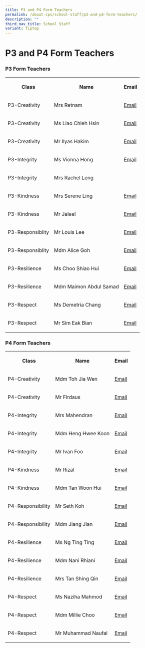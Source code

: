 ```yaml
---
title: P3 and P4 Form Teachers
permalink: /about-cps/school-staff/p3-and-p4-form-teachers/
description: ""
third_nav_title: School Staff
variant: tiptap
---
```

<h1><strong>P3 and P4 Form Teachers</strong></h1>
<h3>P3 Form Teachers</h3>
<table style="minWidth: 75px">
<colgroup>
<col>
<col>
<col>
</colgroup>
<tbody>
<tr>
<th rowspan="1" colspan="1">
<p>Class</p>
</th>
<th rowspan="1" colspan="1">
<p>Name</p>
</th>
<th rowspan="1" colspan="1">
<p>Email</p>
</th>
</tr>
<tr>
<td rowspan="1" colspan="1">
<p>P3-Creativity</p>
</td>
<td rowspan="1" colspan="1">
<p>Mrs Retnam</p>
</td>
<td rowspan="1" colspan="1">
<p><a href="mailto:ramasamy_anusuya@moe.edu.sg" rel="noopener noreferrer nofollow" target="_blank">Email</a>
</p>
</td>
</tr>
<tr>
<td rowspan="1" colspan="1">
<p>P3-Creativity</p>
</td>
<td rowspan="1" colspan="1">
<p>Ms Liao Chieh Hsin</p>
</td>
<td rowspan="1" colspan="1">
<p><a href="mailto:liao_chieh_hsin@moe.edu.sg" rel="noopener noreferrer nofollow" target="_blank">Email</a>
</p>
</td>
</tr>
<tr>
<td rowspan="1" colspan="1">
<p>P3-Creativity</p>
</td>
<td rowspan="1" colspan="1">
<p>Mr Ilyas Hakim</p>
</td>
<td rowspan="1" colspan="1">
<p><a href="mailto:ilyas_hakim_jamaludin@moe.edu.sg" rel="noopener noreferrer nofollow" target="_blank">Email</a>
</p>
</td>
</tr>
<tr>
<td rowspan="1" colspan="1">
<p>P3-Integrity</p>
</td>
<td rowspan="1" colspan="1">
<p>Ms Vionna Hong</p>
</td>
<td rowspan="1" colspan="1">
<p><a href="mailto:hong_yi_ni_vionna@moe.edu.sg" rel="noopener noreferrer nofollow" target="_blank">Email</a>
</p>
</td>
</tr>
<tr>
<td rowspan="1" colspan="1">
<p>P3-Integrity</p>
</td>
<td rowspan="1" colspan="1">
<p>Mrs Rachel Leng</p>
</td>
<td rowspan="1" colspan="1">
<p></p>
</td>
</tr>
<tr>
<td rowspan="1" colspan="1">
<p>P3-Kindness</p>
</td>
<td rowspan="1" colspan="1">
<p>Mrs Serene Ling</p>
</td>
<td rowspan="1" colspan="1">
<p><a href="mailto:serene_wong_hui_boon@moe.edu.sg" rel="noopener noreferrer nofollow" target="_blank">Email</a>
</p>
</td>
</tr>
<tr>
<td rowspan="1" colspan="1">
<p>P3-Kindness</p>
</td>
<td rowspan="1" colspan="1">
<p>Mr Jaleel</p>
</td>
<td rowspan="1" colspan="1">
<p><a href="mailto:jaleel_mohamed_ali@moe.edu.sg" rel="noopener noreferrer nofollow" target="_blank">Email</a>
</p>
</td>
</tr>
<tr>
<td rowspan="1" colspan="1">
<p>P3-Responsiblity</p>
</td>
<td rowspan="1" colspan="1">
<p>Mr Louis Lee</p>
</td>
<td rowspan="1" colspan="1">
<p><a href="mailto:lee_tze_wei@moe.edu.sg" rel="noopener noreferrer nofollow" target="_blank">Email</a>
</p>
</td>
</tr>
<tr>
<td rowspan="1" colspan="1">
<p>P3-Responsiblity</p>
</td>
<td rowspan="1" colspan="1">
<p>Mdm Alice Goh</p>
</td>
<td rowspan="1" colspan="1">
<p><a href="mailto:goh_alice@moe.edu.sg" rel="noopener noreferrer nofollow" target="_blank">Email</a>
</p>
</td>
</tr>
<tr>
<td rowspan="1" colspan="1">
<p>P3-Resilience</p>
</td>
<td rowspan="1" colspan="1">
<p>Ms Choo Shiao Hui</p>
</td>
<td rowspan="1" colspan="1">
<p><a href="mailto:choo_shiao_hui@moe.edu.sg" rel="noopener noreferrer nofollow" target="_blank">Email</a>
</p>
</td>
</tr>
<tr>
<td rowspan="1" colspan="1">
<p>P3-Resilience</p>
</td>
<td rowspan="1" colspan="1">
<p>Mdm Maimon Abdul Samad</p>
</td>
<td rowspan="1" colspan="1">
<p><a href="mailto:maimon_abdul_samad@moe.edu.sg" rel="noopener noreferrer nofollow" target="_blank">Email</a>
</p>
</td>
</tr>
<tr>
<td rowspan="1" colspan="1">
<p>P3-Respect</p>
</td>
<td rowspan="1" colspan="1">
<p>Ms Demetria Chang</p>
</td>
<td rowspan="1" colspan="1">
<p><a href="mailto:demetria_chang@moe.edu.sg" rel="noopener noreferrer nofollow" target="_blank">Email</a>
</p>
</td>
</tr>
<tr>
<td rowspan="1" colspan="1">
<p>P3-Respect</p>
</td>
<td rowspan="1" colspan="1">
<p>Mr Sim Eak Bian</p>
</td>
<td rowspan="1" colspan="1">
<p><a href="mailto:sim_eak_bian@moe.edu.sg" rel="noopener noreferrer nofollow" target="_blank">Email</a>
</p>
</td>
</tr>
</tbody>
</table>
<h3>P4 Form Teachers</h3>
<table style="minWidth: 75px">
<colgroup>
<col>
<col>
<col>
</colgroup>
<tbody>
<tr>
<th rowspan="1" colspan="1">
<p>Class</p>
</th>
<th rowspan="1" colspan="1">
<p>Name</p>
</th>
<th rowspan="1" colspan="1">
<p>Email</p>
</th>
</tr>
<tr>
<td rowspan="1" colspan="1">
<p>P4-Creativity</p>
</td>
<td rowspan="1" colspan="1">
<p>Mdm Toh Jia Wen</p>
</td>
<td rowspan="1" colspan="1">
<p><a href="mailto:toh_jia_wen@moe.edu.sg" rel="noopener noreferrer nofollow" target="_blank">Email</a>
</p>
</td>
</tr>
<tr>
<td rowspan="1" colspan="1">
<p>P4-Creativity</p>
</td>
<td rowspan="1" colspan="1">
<p>Mr Firdaus</p>
</td>
<td rowspan="1" colspan="1">
<p><a href="mailto:muhammad_firdaus_nasirjaya@moe.edu.sg" rel="noopener noreferrer nofollow" target="_blank">Email</a>
</p>
</td>
</tr>
<tr>
<td rowspan="1" colspan="1">
<p>P4-Integrity</p>
</td>
<td rowspan="1" colspan="1">
<p>Mrs Mahendran</p>
</td>
<td rowspan="1" colspan="1">
<p><a href="mailto:a_yoga_shanthi@moe.edu.sg" rel="noopener noreferrer nofollow" target="_blank">Email</a>
</p>
</td>
</tr>
<tr>
<td rowspan="1" colspan="1">
<p>P4-Integrity</p>
</td>
<td rowspan="1" colspan="1">
<p>Mdm Heng Hwee Koon</p>
</td>
<td rowspan="1" colspan="1">
<p><a href="mailto:heng_hwee_koon_a@moe.edu.sg" rel="noopener noreferrer nofollow" target="_blank">Email</a>
</p>
</td>
</tr>
<tr>
<td rowspan="1" colspan="1">
<p>P4-Integrity</p>
</td>
<td rowspan="1" colspan="1">
<p>Mr Ivan Foo</p>
</td>
<td rowspan="1" colspan="1">
<p><a href="mailto:foo_yong_chin_ivan@moe.edu.sg" rel="noopener noreferrer nofollow" target="_blank">Email</a>
</p>
</td>
</tr>
<tr>
<td rowspan="1" colspan="1">
<p>P4-Kindness</p>
</td>
<td rowspan="1" colspan="1">
<p>Mr Rizal</p>
</td>
<td rowspan="1" colspan="1">
<p><a href="mailto:mohamed_rizal_abdul_aziz@moe.edu.sg" rel="noopener noreferrer nofollow" target="_blank">Email</a>
</p>
</td>
</tr>
<tr>
<td rowspan="1" colspan="1">
<p>P4-Kindness</p>
</td>
<td rowspan="1" colspan="1">
<p>Mdm Tan Woon Hui</p>
</td>
<td rowspan="1" colspan="1">
<p><a href="mailto:tan_woon_hui@moe.edu.sg" rel="noopener noreferrer nofollow" target="_blank">Email</a>
</p>
</td>
</tr>
<tr>
<td rowspan="1" colspan="1">
<p>P4-Responsibility</p>
</td>
<td rowspan="1" colspan="1">
<p>Mr Seth Koh</p>
</td>
<td rowspan="1" colspan="1">
<p><a href="mailto:koh_choon_kee@moe.edu.sg" rel="noopener noreferrer nofollow" target="_blank">Email</a>
</p>
</td>
</tr>
<tr>
<td rowspan="1" colspan="1">
<p>P4-Responsibility</p>
</td>
<td rowspan="1" colspan="1">
<p>Mdm Jiang Jian</p>
</td>
<td rowspan="1" colspan="1">
<p><a href="mailto:jiang_jian@moe.edu.sg" rel="noopener noreferrer nofollow" target="_blank">Email</a>
</p>
</td>
</tr>
<tr>
<td rowspan="1" colspan="1">
<p>P4-Resilience</p>
</td>
<td rowspan="1" colspan="1">
<p>Ms Ng Ting Ting</p>
</td>
<td rowspan="1" colspan="1">
<p><a href="mailto:ng_ting_ting_a@moe.edu.sg" rel="noopener noreferrer nofollow" target="_blank">Email</a>
</p>
</td>
</tr>
<tr>
<td rowspan="1" colspan="1">
<p>P4-Resilience</p>
</td>
<td rowspan="1" colspan="1">
<p>Mdm Nani Rhiani</p>
</td>
<td rowspan="1" colspan="1">
<p><a href="mailto:nani_rhiani_mohd_taib@moe.edu.sg" rel="noopener noreferrer nofollow" target="_blank">Email</a>
</p>
</td>
</tr>
<tr>
<td rowspan="1" colspan="1">
<p>P4-Resilience</p>
</td>
<td rowspan="1" colspan="1">
<p>Mrs Tan Shing Qin</p>
</td>
<td rowspan="1" colspan="1">
<p><a href="mailto:loy_shing_qin@moe.edu.sg" rel="noopener noreferrer nofollow" target="_blank">Email</a>
</p>
</td>
</tr>
<tr>
<td rowspan="1" colspan="1">
<p>P4-Respect</p>
</td>
<td rowspan="1" colspan="1">
<p>Ms Naziha Mahmod</p>
</td>
<td rowspan="1" colspan="1">
<p><a href="mailto:naziha_mahmod@moe.edu.sg" rel="noopener noreferrer nofollow" target="_blank">Email</a>
</p>
</td>
</tr>
<tr>
<td rowspan="1" colspan="1">
<p>P4-Respect</p>
</td>
<td rowspan="1" colspan="1">
<p>Mdm Millie Choo</p>
</td>
<td rowspan="1" colspan="1">
<p><a href="mailto:choo_poh_hong_millie@moe.edu.sg" rel="noopener noreferrer nofollow" target="_blank">Email</a>
</p>
</td>
</tr>
<tr>
<td rowspan="1" colspan="1">
<p>P4-Respect</p>
</td>
<td rowspan="1" colspan="1">
<p>Mr Muhammad Naufal</p>
</td>
<td rowspan="1" colspan="1">
<p><a href="mailto:muhammad_naufal_haji_ariffin@moe.edu.sg" rel="noopener noreferrer nofollow" target="_blank">Email</a>
</p>
</td>
</tr>
</tbody>
</table>
<p></p>